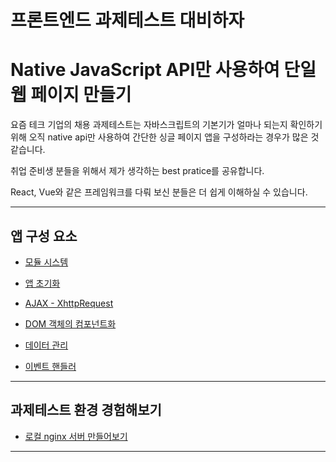 # 프론트엔드 과제테스트 대비하자
# Native JavaScript API만 사용하여 단일 웹 페이지 만들기

요즘 테크 기업의 채용 과제테스트는 자바스크립트의 기본기가 얼마나 되는지 확인하기 위해 오직 native api만 사용하여 간단한 싱글 페이지 앱을 구성하라는 경우가 많은 것 같습니다.

취업 준비생 분들을 위해서 제가 생각하는 best pratice를 공유합니다.

React, Vue와 같은 프레임워크를 다뤄 보신 분들은 더 쉽게 이해하실 수 있습니다.

---

## 앱 구성 요소 


* [모듈 시스템]() 

* [앱 초기화]()

* [AJAX - XhttpRequest]()

* [DOM 객체의 컴포넌트화]()

* [데이터 관리]()

* [이벤트 핸들러]()

--- 

## 과제테스트 환경 경험해보기

* [로컬 nginx 서버 만들어보기]()

--- 

